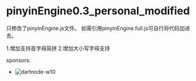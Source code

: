 # pinyinEngine0.3_personal_modified

只修改了pinyinEngine.js文件。
如需引用pinyinEngine.full.js可自行将代码加进去。


1.增加支持首字母简拼
2.增加大小写字母支持






sponsors:
- ![dartnode-w10](https://app.dartnode.com/assets/dash/images/brand/favicon.png)
